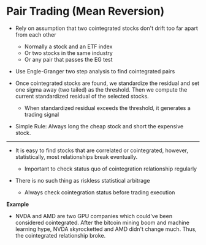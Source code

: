 # Pair Trading (Mean Reversion)


* Rely on assumption that two cointegrated stocks don't drift too far apart from each other
    - Normally a stock and an ETF index
    - Or two stocks in the same industry
    - Or any pair that passes the EG test

* Use Engle-Granger two step analysis to find cointegrated pairs

* Once cointegrated stocks are found, we standardize the residual and set one sigma away (two tailed) as the threshold. Then we compute the current standardized residual of the selected stocks. 
    - When standardized residual exceeds the threshold, it generates a trading signal

* Simple Rule: Always long the cheap stock and short the expensive stock.


---

* It is easy to find stocks that are correlated or cointegrated, however, statistically, most relationships break eventually. 
    - Important to check status quo of cointegration relationship regularly

* There is no such thing as riskless statistical arbitrage
    - Always check cointegration status before trading execution

**Example**

* NVDA and AMD are two GPU companies which could've been considered cointegrated. After the bitcoin mining boom and machine learning hype, NVDA skyrocketted and AMD didn't change much. Thus, the cointegrated relationship broke.